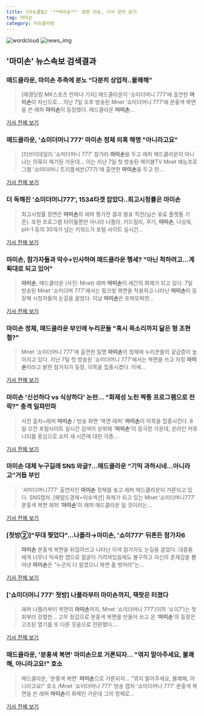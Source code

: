 ```yaml
---
title: (이슈클립) '**마미손**' 관련 이슈, 기사 모아 보기
tag: 마미손
category: 이슈클리핑
---
```

![wordcloud](https://s3.ap-northeast-2.amazonaws.com/lyrics101-wordcloud/2018-09-08-1536369962.png)
![news_img](https://user-images.githubusercontent.com/42597476/44507050-1206f400-a6e4-11e8-8d98-7ffbfebb353f.png)
## **'**마미손**'** 뉴스속보 검색결과
### 매드클라운, **마미손** 추측에 분노 “다분히 상업적..불쾌해”

>[매경닷컴 MK스포츠 안하나 기자] 매드클라운이 ‘쇼미더머니 777’에 출연한 **마미손**이 자신으로... 지난 7일 오후 방송된 Mnet ‘쇼미더머니 777’에 분홍색 복면을 쓴 래퍼 **마미손**이 등장했다. 매드클라운 **마미손**...

<a href="http://sports.mk.co.kr/view.php?year=2018&no=566493" target="_blank">기사 전체 보기</a>

### 매드클라운, '쇼미더머니 777' **마미손** 정체 의혹 해명 "아니라고요"

>[티브이데일리 '쇼미더머니 777' 참가라 **마미손**을 두고 래퍼 매드클라운이 아니냐는 의혹이 제기된 가운데... 이는 지난 7일 첫 방송된 케이블TV Mnet 예능프로그램 '쇼미더머니 트리플세븐(777)'에 출연한 **마미손**을 두고 한...

<a href="http://tvdaily.asiae.co.kr/read.php3?aid=15363681871393191010" target="_blank">기사 전체 보기</a>

### 더 독해진 '쇼미더머니777', 1534타겟 잡았다..최고시청률은 **마미손**

>최고시청률 장면은 **마미손**의 래퍼 평가전 결과 발표 직전(닐슨 유료 플랫폼 기준). 또한 프로그램 타이틀뿐만 아니라 나플라, 키드밀리, 쿠기, **마미손**, 나상욱, pH-1 등의 30개가 넘는 키워드가 포털 사이트 실시간...

<a href="http://www.osen.co.kr/article/G1110984973" target="_blank">기사 전체 보기</a>

### **마미손**, 참가자들과 악수+인사하며 매드클라운 행세? "아닌 척하려고…계획대로 되고 있어"

>**마미손**, 매드클라운 (사진: Mnet) 래퍼 **마미손**이 세간의 화제가 되고 있다. 7일 방송된 Mnet '쇼미더머 777'에서는 핑크빛 복면을 착용하고 나타난 **마미손**이 등장해 시청자들의 눈길을 끌었다. 이날 **마미손**은 또박또박한...

<a href="http://www.jemin.com/news/articleView.html?idxno=537639" target="_blank">기사 전체 보기</a>

### **마미손** 정체, 매드클라운 부인에 누리꾼들 "혹시 목소리까지 닮은 형 조현철?"

>Mnet '쇼미더머니 777'에 출연한 일명 **마미손**의 정체에 누리꾼들의 궁금증이 높아지고 있다. 지난 7일 첫 방송된 '쇼미더머니 777'에서는 복면을 쓰고 자칭 **마미손**이라고 밝힌 참가자가 등장, 이목을 집중시켰다. 이에...

<a href="http://daily.hankooki.com/lpage/entv/201809/dh20180908063457139020.htm" target="_blank">기사 전체 보기</a>

### **마미손** '신선하다 vs 식상하다' 논란... "화제성 노린 짝퉁 프로그램으로 전락?" 충격 일파만파

>사진 출처=래퍼 **마미손** / 방송 화면 '복면 래퍼' **마미손**이 이목을 집중시킨다.   8일 오전 포털사이트 실시간 검색어 상위에 '**마미손**'이 등극한 가운데, 온라인 커뮤니티를 중심으로 쇼미 새 시즌에 대한 각종...

<a href="http://www.siminilbo.co.kr/news/articleView.html?idxno=578864" target="_blank">기사 전체 보기</a>

### **마미손** 대체 누구길래 SNS 와글?…매드클라운 “기믹 과하시네…아니라고”거듭 부인

>'셔미더머니777' 출연자인 **마미손** 정체를 놓고 래퍼 매드클라운이 거론되고 있다. SNS캡처. [헤럴드경제=이슈섹션] 화제가 되고 있는 Mnet ‘쇼미더머니777’ 분홍색 복면 래퍼 ‘**마미손**’이 래퍼 매드클라운 일 것이라는...

<a href="http://news.heraldcorp.com/view.php?ud=20180908000024" target="_blank">기사 전체 보기</a>

### [첫방②]"무대 찢었다"…나플라→**마미손**, '쇼미777' 뒤흔든 참가자6

>**마미손** 분홍색 복면을 뒤집어쓰고 나타난 이색 참가자도 눈길을 끌었다. 대중들에게 너무나 익숙한 랩으로 얼굴이 가려져있음에도 불구하고 자신의 존재감을 뿜어낸 **마미손**은 "누군지 다 알겠으니 복면 좀 벗어라"는...

<a href="http://biz.heraldcorp.com/view.php?ud=201809080841485927482_1" target="_blank">기사 전체 보기</a>

### ['쇼미더머니 777' 첫방] 나플라부터 **마미손**까지, 잭팟은 터졌다

>래퍼 나플라부터 복면의 **마미손**까지, Mnet ‘쇼미더머니 777′(이하 ‘쇼미7’)는 첫 회부터 강렬한... 고무 장갑으로 분홍색 복면을 만들어 쓰고 온 ‘**마미손**’의 등장은 고조된 열기를 또 다른 웃음으로 전환했다....

<a href="http://www.tenasia.co.kr/archives/1564328" target="_blank">기사 전체 보기</a>

### 매드클라운, '분홍색 복면' **마미손**으로 거론되자… "엮지 말아주세요, 불쾌해, 아니라고요!" 호소

>매드클라운, '분홍색 복면' **마미손**으로 거론되자… "엮지 말아주세요, 불쾌해, 아니라고요!" 호소 /Mnet '쇼미더머니 777' 방송 캡처   '쇼미더머니 777' 분홍색 복면을 쓴 래퍼 **마미손**이 화제인 가운데 그의 정체로...

<a href="http://www.kyeongin.com/main/view.php?key=20180908001003386" target="_blank">기사 전체 보기</a>


